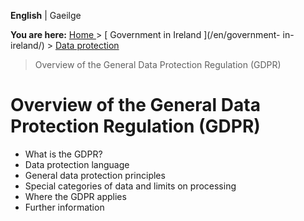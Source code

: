 **English** |  Gaeilge 

**You are here:** [ Home ](/en/) > [ Government in Ireland ](/en/government-
in-ireland/) > [ Data protection ](/en/government-in-ireland/data-protection/)
> Overview of the General Data Protection Regulation (GDPR)

#  Overview of the General Data Protection Regulation (GDPR)

  * What is the GDPR? 
  * Data protection language 
  * General data protection principles 
  * Special categories of data and limits on processing 
  * Where the GDPR applies 
  * Further information 
